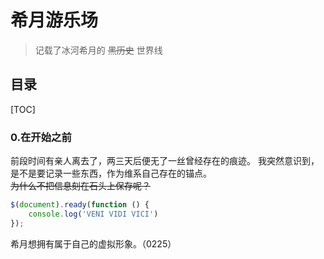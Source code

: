 # 希月游乐场
> 记载了冰河希月的 ~~黑历史~~ 世界线 
## 目录
[TOC]

### 0.在开始之前
前段时间有亲人离去了，两三天后便无了一丝曾经存在的痕迹。
我突然意识到，是不是要记录一些东西，作为维系自己存在的锚点。<br>
~~为什么不把信息刻在石头上保存呢？~~

```javascript
$(document).ready(function () {
    console.log('VENI VIDI VICI')
});
```

希月想拥有属于自己的虚拟形象。（0225） 
